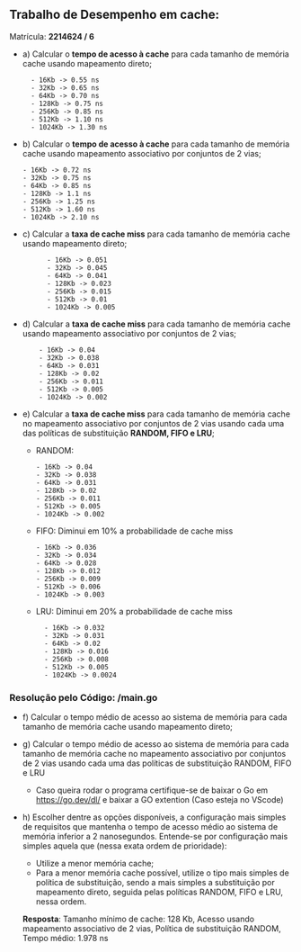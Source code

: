 ## Trabalho de Desempenho em cache:

Matrícula: **2214624 / 6**

- a) Calcular o **tempo de acesso à cache** para cada tamanho de memória cache usando
  mapeamento direto;

        - 16Kb -> 0.55 ns
        - 32Kb -> 0.65 ns
        - 64Kb -> 0.70 ns
        - 128Kb -> 0.75 ns
        - 256Kb -> 0.85 ns
        - 512Kb -> 1.10 ns
        - 1024Kb -> 1.30 ns

- b) Calcular o **tempo de acesso à cache** para cada tamanho de memória cache usando
  mapeamento associativo por conjuntos de 2 vias;

      - 16Kb -> 0.72 ns
      - 32Kb -> 0.75 ns
      - 64Kb -> 0.85 ns
      - 128Kb -> 1.1 ns
      - 256Kb -> 1.25 ns
      - 512Kb -> 1.60 ns
      - 1024Kb -> 2.10 ns

- c) Calcular a **taxa de cache miss** para cada tamanho de memória cache usando
  mapeamento direto;

            - 16Kb -> 0.051
            - 32Kb -> 0.045
            - 64Kb -> 0.041
            - 128Kb -> 0.023
            - 256Kb -> 0.015
            - 512Kb -> 0.01
            - 1024Kb -> 0.005

- d) Calcular a **taxa de cache miss** para cada tamanho de memória cache usando
  mapeamento associativo por conjuntos de 2 vias;

          - 16Kb -> 0.04
          - 32Kb -> 0.038
          - 64Kb -> 0.031
          - 128Kb -> 0.02
          - 256Kb -> 0.011
          - 512Kb -> 0.005
          - 1024Kb -> 0.002

- e) Calcular a **taxa de cache miss** para cada tamanho de memória cache no
  mapeamento associativo por conjuntos de 2 vias usando cada uma das políticas de substituição
  **RANDOM, FIFO e LRU**;

  - RANDOM:

        - 16Kb -> 0.04
        - 32Kb -> 0.038
        - 64Kb -> 0.031
        - 128Kb -> 0.02
        - 256Kb -> 0.011
        - 512Kb -> 0.005
        - 1024Kb -> 0.002

  - FIFO: Diminui em 10% a probabilidade de cache miss

        - 16Kb -> 0.036
        - 32Kb -> 0.034
        - 64Kb -> 0.028
        - 128Kb -> 0.012
        - 256Kb -> 0.009
        - 512Kb -> 0.006
        - 1024Kb -> 0.003

  - LRU: Diminui em 20% a probabilidade de cache miss

          - 16Kb -> 0.032
          - 32Kb -> 0.031
          - 64Kb -> 0.02
          - 128Kb -> 0.016
          - 256Kb -> 0.008
          - 512Kb -> 0.005
          - 1024Kb -> 0.0024

### Resolução pelo Código: /main.go

- f) Calcular o tempo médio de acesso ao sistema de memória para cada tamanho de
  memória cache usando mapeamento direto;

- g) Calcular o tempo médio de acesso ao sistema de memória para cada tamanho de memória cache no mapeamento associativo por conjuntos de 2 vias usando cada uma das políticas de substituição RANDOM, FIFO e LRU

  - Caso queira rodar o programa certifique-se de baixar o Go em https://go.dev/dl/ e baixar a GO extention (Caso esteja no VScode)

- h) Escolher dentre as opções disponíveis, a configuração mais simples de requisitos
  que mantenha o tempo de acesso médio ao sistema de memória inferior a 2 nanosegundos.
  Entende-se por configuração mais simples aquela que (nessa exata ordem de prioridade):

  - Utilize a menor memória cache;
  - Para a menor memória cache possível, utilize o tipo mais simples de política de
    substituição, sendo a mais simples a substituição por mapeamento direto, seguida pelas
    políticas RANDOM, FIFO e LRU, nessa ordem.

  **Resposta**: Tamanho mínimo de cache: 128 Kb, Acesso usando mapeamento associativo de 2 vias, Política de substituição RANDOM, Tempo médio: 1.978 ns
